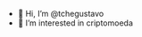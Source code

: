 - 👋 Hi, I’m @tchegustavo
- 👀 I’m interested in criptomoeda

<!---
tchegustavo/tchegustavo is a ✨ special ✨ repository because its `README.md` (this file) appears on your GitHub profile.
You can click the Preview link to take a look at your changes.
--->
